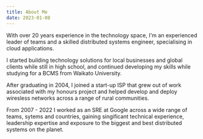 ```yaml
---
title: About Me
date: 2023-01-08
---
```


With over 20 years experience in the technology space, I'm an experienced leader of teams and a skilled distributed systems engineer, specialising in cloud applications.

I started building technology solutions for local businesses and global clients while still in high school, and continued developing my skills while studying for a BCMS from Waikato University.

After graduating in 2004, I joined a start-up ISP that grew out of work associated with my honours project and helped develop and deploy wiresless networks across a range of rural communities.

From 2007 - 2022 I worked as an SRE at Google across a wide range of teams, sytems and countries, gaining singificant technical experience, leadership expertise and exposure to the biggest and best distributed systems on the planet.
